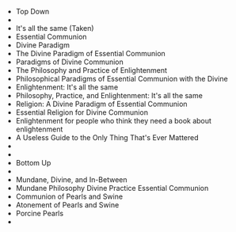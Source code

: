 - Top Down
-
- It's all the same (Taken)
- Essential Communion
- Divine Paradigm
- The Divine Paradigm of Essential Communion
- Paradigms of Divine Communion
- The Philosophy and Practice of Enlightenment
- Philosophical Paradigms of Essential Communion with the Divine
- Enlightenment: It's all the same
- Philosophy, Practice, and Enlightenment: It's all the same
- Religion: A Divine Paradigm of Essential Communion
- Essential Religion for Divine Communion
- Enlightenment for people who think they need a book about enlightenment
- A Useless Guide to the Only Thing That's Ever Mattered
-
-
- Bottom Up
-
- Mundane, Divine, and In-Between
- Mundane Philosophy Divine Practice Essential Communion
- Communion of Pearls and Swine
- Atonement of Pearls and Swine
- Porcine Pearls
-